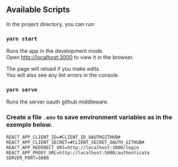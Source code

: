 ## Available Scripts

In the project directory, you can run:

### `yarn start`

Runs the app in the development mode.\
Open [http://localhost:3000](http://localhost:3000) to view it in the browser.

The page will reload if you make edits.\
You will also see any lint errors in the console.

### `yarn serve`

Runs the server oauth github middleware.

### Create a file `.env` to save environment variables as in the exemple below.
`
REACT_APP_CLIENT_ID=#CLIENT_ID_OAUTHGITHUB#
REACT_APP_CLIENT_SECRET=#CLIENT_SECRET_OAUTH_GITHUB#
REACT_APP_REDIRECT_URI=http://localhost:3000/login
REACT_APP_PROXY_URL=http://localhost:5000/authenticate
SERVER_PORT=5000
`

